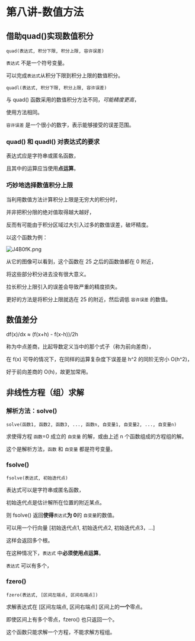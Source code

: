 # 第八讲-数值方法
## 借助quad()实现数值积分
`quad(表达式, 积分下限, 积分上限, 容许误差)`

`表达式` 不是一个符号变量。

可以完成`表达式`从积分下限到积分上限的数值积分。

`quadl(表达式, 积分下限, 积分上限, 容许误差)`

与 quad() 函数采用的数值积分方法不同，*可能精度更高*，

使用方法相同。

`容许误差` 是一个很小的数字，表示能够接受的误差范围。
### quad() 和 quadl() 对表达式的要求
表达式应是字符串或匿名函数，

且其中的运算应当使用**点运算**。
### 巧妙地选择数值积分上限
当利用数值方法计算积分上限是无穷大的积分时，

并非把积分限的绝对值取得越大越好，

反而有可能由于积分区域过大引入过多的数值误差，破坏精度。

以这个函数为例：

![J4B0fK.png](https://s1.ax1x.com/2020/04/28/J4B0fK.png)

从它的图像可以看到，这个函数在 25 之后的函数值都在 0 附近，

将这些部分积分进去没有很大意义。

拉长积分上限引入的误差会导致严重的精度损失。

更好的方法是将积分上限就选在 25 的附近，然后调低 `容许误差` 的数值。

## 数值差分
df(x)/dx ≈ (f(x+h) - f(x-h))/2h

称为中点差商，比起导数定义当中的那个式子（称为前向差商），

在 f(x) 可导的情况下，在同样的运算复杂度下误差是 h^2 的同阶无穷小 O(h^2)，

好于前向差商的 O(h)，故更加常用。
## 非线性方程（组）求解
### 解析方法：solve()
`solve(函数1, 函数2, 函数3, ..., 函数n, 自变量1, 自变量2, ..., 自变量n)`

求使得方程 `函数`=0 成立的 `自变量` 的解，或由上述 n 个函数组成的方程组的解。

这个是解析方法，`函数` 和 `自变量` 都是符号变量。

### fsolve()
`fsolve(表达式, 初始迭代点)`

表达式可以是字符串或匿名函数，

初始迭代点是估计解所在位置的附近某点。

则 fsolve() 返回**使得**`表达式`**为 0**的 `自变量`的数值。

可以用一个行向量 [初始迭代点1, 初始迭代点2, 初始迭代点3，...]

这样会返回多个根。

在这种情况下，`表达式` 中**必须使用点运算**。

`表达式` 可以有多个，
### fzero()
`fzero(表达式, [区间左端点, 区间右端点])`

求解表达式在 [区间左端点, 区间右端点] 区间上的**一个**零点。

即使区间上有多个零点，fzero() 也只返回一个。

这个函数只能求解一个方程，不能求解方程组。
